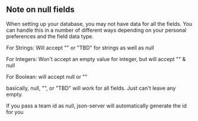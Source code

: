 ## Note on null fields

When setting up your database, you may not have data for all the fields.
You can handle this in a number of different ways depending on your personal
preferences and the field data type.

For Strings: Will accept "" or "TBD" for strings as well as null

For Integers: Won't accept an empty value for integer, but will accept "" & null

For Boolean: will accept null or ""

basically, null, "", or "TBD" will work for all fields. Just can't leave any empty.

If you pass a team id as null, json-server will automatically generate the id for you